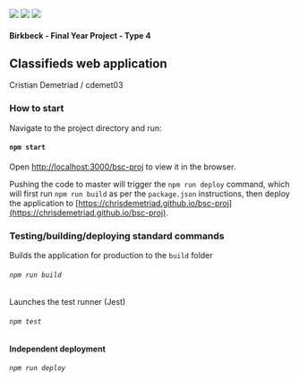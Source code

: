 ![](https://github.com/chrisdemetriad/bsc-proj/workflows/Deployment%20CI/badge.svg?branch=master) ![](https://github.com/coletiv/react-js-github-actions-example/workflows/Continuous%20Integration/badge.svg) ![](https://github.com/coletiv/react-js-github-actions-example/workflows/Continuous%20Deployment/badge.svg)



#### Birkbeck - Final Year Project - Type 4
## Classifieds web application 
Cristian Demetriad / cdemet03

### How to start

Navigate to the project directory and run:

#### `npm start`

Open [http://localhost:3000/bsc-proj](http://localhost:3000/bsc-proj) to view it in the browser.

Pushing the code to master will trigger the `npm run deploy` command, which will first run `npm run build` as per the `package.json` instructions, then deploy the application to [https://chrisdemetriad.github.io/bsc-proj](https://chrisdemetriad.github.io/bsc-proj).

### Testing/building/deploying standard commands

Builds the application for production to the `build` folder
###### `npm run build`

Launches the test runner (Jest)
###### `npm test`

**Independent deployment**
###### `npm run deploy`
